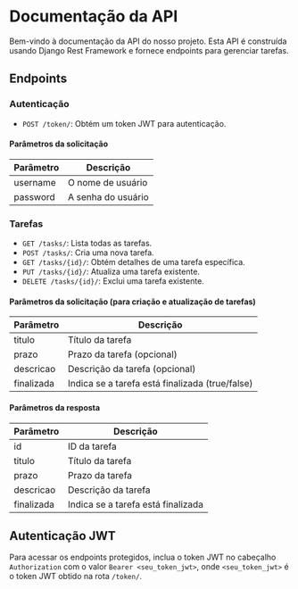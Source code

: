 # Documentação da API

Bem-vindo à documentação da API do nosso projeto. Esta API é construída usando Django Rest Framework e fornece endpoints para gerenciar tarefas.

## Endpoints

### Autenticação

- `POST /token/`: Obtém um token JWT para autenticação.

#### Parâmetros da solicitação

| Parâmetro | Descrição         |
|-----------|-------------------|
| username  | O nome de usuário |
| password  | A senha do usuário|

### Tarefas

- `GET /tasks/`: Lista todas as tarefas.
- `POST /tasks/`: Cria uma nova tarefa.
- `GET /tasks/{id}/`: Obtém detalhes de uma tarefa específica.
- `PUT /tasks/{id}/`: Atualiza uma tarefa existente.
- `DELETE /tasks/{id}/`: Exclui uma tarefa existente.

#### Parâmetros da solicitação (para criação e atualização de tarefas)

| Parâmetro | Descrição                       |
|-----------|---------------------------------|
| titulo    | Título da tarefa                |
| prazo     | Prazo da tarefa (opcional)      |
| descricao | Descrição da tarefa (opcional)  |
| finalizada| Indica se a tarefa está finalizada (true/false) |

#### Parâmetros da resposta

| Parâmetro | Descrição                         |
|-----------|-----------------------------------|
| id        | ID da tarefa                      |
| titulo    | Título da tarefa                  |
| prazo     | Prazo da tarefa                   |
| descricao | Descrição da tarefa               |
| finalizada| Indica se a tarefa está finalizada|

## Autenticação JWT

Para acessar os endpoints protegidos, inclua o token JWT no cabeçalho `Authorization` com o valor `Bearer <seu_token_jwt>`, onde `<seu_token_jwt>` é o token JWT obtido na rota `/token/`.
